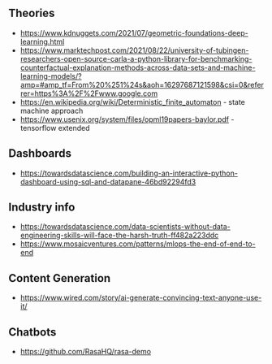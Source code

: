 
## Theories
* https://www.kdnuggets.com/2021/07/geometric-foundations-deep-learning.html
* https://www.marktechpost.com/2021/08/22/university-of-tubingen-researchers-open-source-carla-a-python-library-for-benchmarking-counterfactual-explanation-methods-across-data-sets-and-machine-learning-models/?amp=#amp_tf=From%20%251%24s&aoh=16297687121598&csi=0&referrer=https%3A%2F%2Fwww.google.com
* https://en.wikipedia.org/wiki/Deterministic_finite_automaton - state machine approach
* https://www.usenix.org/system/files/opml19papers-baylor.pdf - tensorflow extended

## Dashboards
* https://towardsdatascience.com/building-an-interactive-python-dashboard-using-sql-and-datapane-46bd92294fd3

## Industry info
* https://towardsdatascience.com/data-scientists-without-data-engineering-skills-will-face-the-harsh-truth-ff482a223ddc
* https://www.mosaicventures.com/patterns/mlops-the-end-of-end-to-end

## Content Generation
* https://www.wired.com/story/ai-generate-convincing-text-anyone-use-it/

## Chatbots
* https://github.com/RasaHQ/rasa-demo